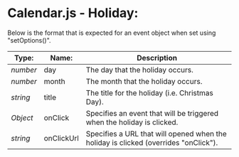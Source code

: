 # Calendar.js - Holiday:

Below is the format that is expected for an event object when set using "setOptions()".

| Type: | Name: | Description |
| --- | --- | --- |
| *number* | day | The day that the holiday occurs. |
| *number* | month | The month that the holiday occurs. |
| *string* | title | The title for the holiday (i.e. Christmas Day). |
| *Object* | onClick | Specifies an event that will be triggered when the holiday is clicked. |
| *string* | onClickUrl | Specifies a URL that will opened when the holiday is clicked (overrides "onClick"). |